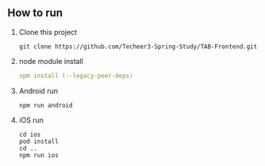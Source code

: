 ## How to run

1. Clone this project
    
    ```
    git clone https://github.com/Techeer3-Spring-Study/TAB-Frontend.git
    ```
    
2. node module install
    
    ```yaml
    npm install (--legacy-peer-deps)
    ```
    
3. Android run
    
    ```
    npm run android
    ```
    
4. iOS run
    
    ```
    cd ios
    pod install
    cd ..
    npm run ios
    ```